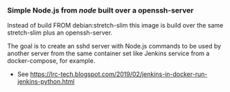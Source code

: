 ### Simple Node.js from *node* built over a openssh-server

Instead of build FROM debian:stretch-slim this image is build over the same stretch-slim plus an openssh-server.

The goal is to create an sshd server with Node.js commands to be used by another server from the same container set like Jenkins service from a docker-compose, for example.

- See https://lrc-tech.blogspot.com/2019/02/jenkins-in-docker-run-jenkins-python.html
